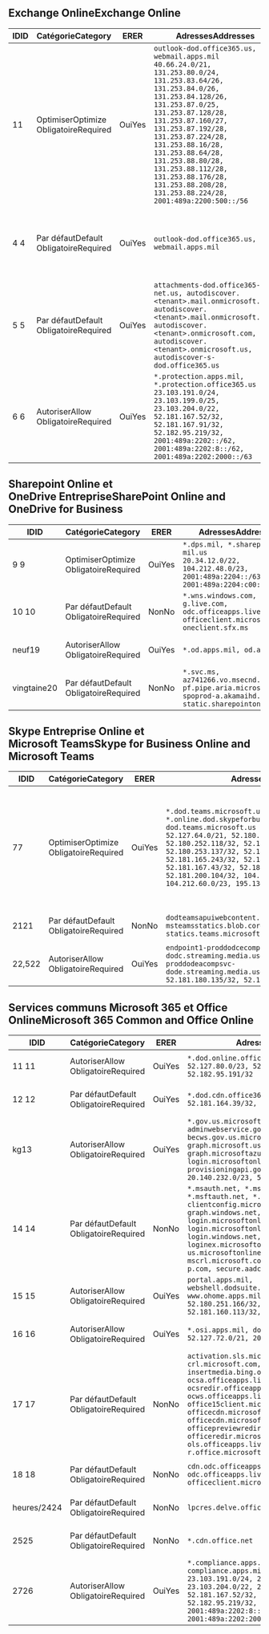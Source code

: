 <!--THIS FILE IS AUTOMATICALLY GENERATED. MANUAL CHANGES WILL BE OVERWRITTEN.-->
<!--Please contact the Office 365 Endpoints team with any questions.-->
<!--USGovDoD endpoints version 2020062900-->
<!--File generated 2020-07-06 08:00:06.0738-->

## <a name="exchange-online"></a><span data-ttu-id="29e22-101">Exchange Online</span><span class="sxs-lookup"><span data-stu-id="29e22-101">Exchange Online</span></span>

<span data-ttu-id="29e22-102">ID</span><span class="sxs-lookup"><span data-stu-id="29e22-102">ID</span></span> | <span data-ttu-id="29e22-103">Catégorie</span><span class="sxs-lookup"><span data-stu-id="29e22-103">Category</span></span> | <span data-ttu-id="29e22-104">ER</span><span class="sxs-lookup"><span data-stu-id="29e22-104">ER</span></span> | <span data-ttu-id="29e22-105">Adresses</span><span class="sxs-lookup"><span data-stu-id="29e22-105">Addresses</span></span> | <span data-ttu-id="29e22-106">Ports</span><span class="sxs-lookup"><span data-stu-id="29e22-106">Ports</span></span>
-- | -------------------- | --- | ---------------------------------------------------------------------------------------------------------------------------------------------------------------------------------------------------------------------------------------------------------------------------------------------------------------------------------------------------------------------------------------------- | -------------------------------
<span data-ttu-id="29e22-107">1</span><span class="sxs-lookup"><span data-stu-id="29e22-107">1</span></span> | <span data-ttu-id="29e22-108">Optimiser</span><span class="sxs-lookup"><span data-stu-id="29e22-108">Optimize</span></span><BR><span data-ttu-id="29e22-109">Obligatoire</span><span class="sxs-lookup"><span data-stu-id="29e22-109">Required</span></span> | <span data-ttu-id="29e22-110">Oui</span><span class="sxs-lookup"><span data-stu-id="29e22-110">Yes</span></span> | `outlook-dod.office365.us, webmail.apps.mil`<BR>`40.66.24.0/21, 131.253.80.0/24, 131.253.83.64/26, 131.253.84.0/26, 131.253.84.128/26, 131.253.87.0/25, 131.253.87.128/28, 131.253.87.160/27, 131.253.87.192/28, 131.253.87.224/28, 131.253.88.16/28, 131.253.88.64/28, 131.253.88.80/28, 131.253.88.112/28, 131.253.88.176/28, 131.253.88.208/28, 131.253.88.224/28, 2001:489a:2200:500::/56` | <span data-ttu-id="29e22-111">**TCP :** 443, 80</span><span class="sxs-lookup"><span data-stu-id="29e22-111">**TCP:** 443, 80</span></span>
<span data-ttu-id="29e22-112">4 </span><span class="sxs-lookup"><span data-stu-id="29e22-112">4</span></span> | <span data-ttu-id="29e22-113">Par défaut</span><span class="sxs-lookup"><span data-stu-id="29e22-113">Default</span></span><BR><span data-ttu-id="29e22-114">Obligatoire</span><span class="sxs-lookup"><span data-stu-id="29e22-114">Required</span></span> | <span data-ttu-id="29e22-115">Oui</span><span class="sxs-lookup"><span data-stu-id="29e22-115">Yes</span></span> | `outlook-dod.office365.us, webmail.apps.mil` | <span data-ttu-id="29e22-116">**TCP :** 143, 25, 587, 993, 995</span><span class="sxs-lookup"><span data-stu-id="29e22-116">**TCP:** 143, 25, 587, 993, 995</span></span>
<span data-ttu-id="29e22-117">5 </span><span class="sxs-lookup"><span data-stu-id="29e22-117">5</span></span> | <span data-ttu-id="29e22-118">Par défaut</span><span class="sxs-lookup"><span data-stu-id="29e22-118">Default</span></span><BR><span data-ttu-id="29e22-119">Obligatoire</span><span class="sxs-lookup"><span data-stu-id="29e22-119">Required</span></span> | <span data-ttu-id="29e22-120">Oui</span><span class="sxs-lookup"><span data-stu-id="29e22-120">Yes</span></span> | `attachments-dod.office365-net.us, autodiscover.<tenant>.mail.onmicrosoft.com, autodiscover.<tenant>.mail.onmicrosoft.us, autodiscover.<tenant>.onmicrosoft.com, autodiscover.<tenant>.onmicrosoft.us, autodiscover-s-dod.office365.us` | <span data-ttu-id="29e22-121">**TCP :** 443, 80</span><span class="sxs-lookup"><span data-stu-id="29e22-121">**TCP:** 443, 80</span></span>
<span data-ttu-id="29e22-122">6 </span><span class="sxs-lookup"><span data-stu-id="29e22-122">6</span></span> | <span data-ttu-id="29e22-123">Autoriser</span><span class="sxs-lookup"><span data-stu-id="29e22-123">Allow</span></span><BR><span data-ttu-id="29e22-124">Obligatoire</span><span class="sxs-lookup"><span data-stu-id="29e22-124">Required</span></span> | <span data-ttu-id="29e22-125">Oui</span><span class="sxs-lookup"><span data-stu-id="29e22-125">Yes</span></span> | `*.protection.apps.mil, *.protection.office365.us`<BR>`23.103.191.0/24, 23.103.199.0/25, 23.103.204.0/22, 52.181.167.52/32, 52.181.167.91/32, 52.182.95.219/32, 2001:489a:2202::/62, 2001:489a:2202:8::/62, 2001:489a:2202:2000::/63` | <span data-ttu-id="29e22-126">**TCP :** 25, 443</span><span class="sxs-lookup"><span data-stu-id="29e22-126">**TCP:** 25, 443</span></span>

## <a name="sharepoint-online-and-onedrive-for-business"></a><span data-ttu-id="29e22-127">Sharepoint Online et OneDrive Entreprise</span><span class="sxs-lookup"><span data-stu-id="29e22-127">SharePoint Online and OneDrive for Business</span></span>

<span data-ttu-id="29e22-128">ID</span><span class="sxs-lookup"><span data-stu-id="29e22-128">ID</span></span> | <span data-ttu-id="29e22-129">Catégorie</span><span class="sxs-lookup"><span data-stu-id="29e22-129">Category</span></span> | <span data-ttu-id="29e22-130">ER</span><span class="sxs-lookup"><span data-stu-id="29e22-130">ER</span></span> | <span data-ttu-id="29e22-131">Adresses</span><span class="sxs-lookup"><span data-stu-id="29e22-131">Addresses</span></span> | <span data-ttu-id="29e22-132">Ports</span><span class="sxs-lookup"><span data-stu-id="29e22-132">Ports</span></span>
-- | -------------------- | --- | ------------------------------------------------------------------------------------------------------------------- | ----------------
<span data-ttu-id="29e22-133">9 </span><span class="sxs-lookup"><span data-stu-id="29e22-133">9</span></span> | <span data-ttu-id="29e22-134">Optimiser</span><span class="sxs-lookup"><span data-stu-id="29e22-134">Optimize</span></span><BR><span data-ttu-id="29e22-135">Obligatoire</span><span class="sxs-lookup"><span data-stu-id="29e22-135">Required</span></span> | <span data-ttu-id="29e22-136">Oui</span><span class="sxs-lookup"><span data-stu-id="29e22-136">Yes</span></span> | `*.dps.mil, *.sharepoint-mil.us`<BR>`20.34.12.0/22, 104.212.48.0/23, 2001:489a:2204::/63, 2001:489a:2204:c00::/54` | <span data-ttu-id="29e22-137">**TCP :** 443, 80</span><span class="sxs-lookup"><span data-stu-id="29e22-137">**TCP:** 443, 80</span></span>
<span data-ttu-id="29e22-138">10 </span><span class="sxs-lookup"><span data-stu-id="29e22-138">10</span></span> | <span data-ttu-id="29e22-139">Par défaut</span><span class="sxs-lookup"><span data-stu-id="29e22-139">Default</span></span><BR><span data-ttu-id="29e22-140">Obligatoire</span><span class="sxs-lookup"><span data-stu-id="29e22-140">Required</span></span> | <span data-ttu-id="29e22-141">Non</span><span class="sxs-lookup"><span data-stu-id="29e22-141">No</span></span> | `*.wns.windows.com, g.live.com, odc.officeapps.live.com, officeclient.microsoft.com, oneclient.sfx.ms` | <span data-ttu-id="29e22-142">**TCP :** 443, 80</span><span class="sxs-lookup"><span data-stu-id="29e22-142">**TCP:** 443, 80</span></span>
<span data-ttu-id="29e22-143">neuf</span><span class="sxs-lookup"><span data-stu-id="29e22-143">19</span></span> | <span data-ttu-id="29e22-144">Autoriser</span><span class="sxs-lookup"><span data-stu-id="29e22-144">Allow</span></span><BR><span data-ttu-id="29e22-145">Obligatoire</span><span class="sxs-lookup"><span data-stu-id="29e22-145">Required</span></span> | <span data-ttu-id="29e22-146">Oui</span><span class="sxs-lookup"><span data-stu-id="29e22-146">Yes</span></span> | `*.od.apps.mil, od.apps.mil` | <span data-ttu-id="29e22-147">**TCP :** 443, 80</span><span class="sxs-lookup"><span data-stu-id="29e22-147">**TCP:** 443, 80</span></span>
<span data-ttu-id="29e22-148">vingtaine</span><span class="sxs-lookup"><span data-stu-id="29e22-148">20</span></span> | <span data-ttu-id="29e22-149">Par défaut</span><span class="sxs-lookup"><span data-stu-id="29e22-149">Default</span></span><BR><span data-ttu-id="29e22-150">Obligatoire</span><span class="sxs-lookup"><span data-stu-id="29e22-150">Required</span></span> | <span data-ttu-id="29e22-151">Non</span><span class="sxs-lookup"><span data-stu-id="29e22-151">No</span></span> | `*.svc.ms, az741266.vo.msecnd.net, pf.pipe.aria.microsoft.com, spoprod-a.akamaihd.net, static.sharepointonline.com` | <span data-ttu-id="29e22-152">**TCP :** 443, 80</span><span class="sxs-lookup"><span data-stu-id="29e22-152">**TCP:** 443, 80</span></span>

## <a name="skype-for-business-online-and-microsoft-teams"></a><span data-ttu-id="29e22-153">Skype Entreprise Online et Microsoft Teams</span><span class="sxs-lookup"><span data-stu-id="29e22-153">Skype for Business Online and Microsoft Teams</span></span>

<span data-ttu-id="29e22-154">ID</span><span class="sxs-lookup"><span data-stu-id="29e22-154">ID</span></span> | <span data-ttu-id="29e22-155">Catégorie</span><span class="sxs-lookup"><span data-stu-id="29e22-155">Category</span></span> | <span data-ttu-id="29e22-156">ER</span><span class="sxs-lookup"><span data-stu-id="29e22-156">ER</span></span> | <span data-ttu-id="29e22-157">Adresses</span><span class="sxs-lookup"><span data-stu-id="29e22-157">Addresses</span></span> | <span data-ttu-id="29e22-158">Ports</span><span class="sxs-lookup"><span data-stu-id="29e22-158">Ports</span></span>
-- | -------------------- | --- | -------------------------------------------------------------------------------------------------------------------------------------------------------------------------------------------------------------------------------------------------------------------------------------------------------------------------------------------------------- | -----------------------------------------------
<span data-ttu-id="29e22-159">7</span><span class="sxs-lookup"><span data-stu-id="29e22-159">7</span></span> | <span data-ttu-id="29e22-160">Optimiser</span><span class="sxs-lookup"><span data-stu-id="29e22-160">Optimize</span></span><BR><span data-ttu-id="29e22-161">Obligatoire</span><span class="sxs-lookup"><span data-stu-id="29e22-161">Required</span></span> | <span data-ttu-id="29e22-162">Oui</span><span class="sxs-lookup"><span data-stu-id="29e22-162">Yes</span></span> | `*.dod.teams.microsoft.us, *.online.dod.skypeforbusiness.us, dod.teams.microsoft.us`<BR>`52.127.64.0/21, 52.180.249.148/32, 52.180.252.118/32, 52.180.252.187/32, 52.180.253.137/32, 52.180.253.154/32, 52.181.165.243/32, 52.181.166.119/32, 52.181.167.43/32, 52.181.167.64/32, 52.181.200.104/32, 104.212.32.0/22, 104.212.60.0/23, 195.134.240.0/22` | <span data-ttu-id="29e22-163">**TCP :** 443</span><span class="sxs-lookup"><span data-stu-id="29e22-163">**TCP:** 443</span></span><BR><span data-ttu-id="29e22-164">**UDP :** 3478, 3479, 3480, 3481</span><span class="sxs-lookup"><span data-stu-id="29e22-164">**UDP:** 3478, 3479, 3480, 3481</span></span>
<span data-ttu-id="29e22-165"> 21</span><span class="sxs-lookup"><span data-stu-id="29e22-165">21</span></span> | <span data-ttu-id="29e22-166">Par défaut</span><span class="sxs-lookup"><span data-stu-id="29e22-166">Default</span></span><BR><span data-ttu-id="29e22-167">Obligatoire</span><span class="sxs-lookup"><span data-stu-id="29e22-167">Required</span></span> | <span data-ttu-id="29e22-168">Non</span><span class="sxs-lookup"><span data-stu-id="29e22-168">No</span></span> | `dodteamsapuiwebcontent.blob.core.usgovcloudapi.net, msteamsstatics.blob.core.usgovcloudapi.net, statics.teams.microsoft.com` | <span data-ttu-id="29e22-169">**TCP :** 443</span><span class="sxs-lookup"><span data-stu-id="29e22-169">**TCP:** 443</span></span>
<span data-ttu-id="29e22-170">22,5</span><span class="sxs-lookup"><span data-stu-id="29e22-170">22</span></span> | <span data-ttu-id="29e22-171">Autoriser</span><span class="sxs-lookup"><span data-stu-id="29e22-171">Allow</span></span><BR><span data-ttu-id="29e22-172">Obligatoire</span><span class="sxs-lookup"><span data-stu-id="29e22-172">Required</span></span> | <span data-ttu-id="29e22-173">Oui</span><span class="sxs-lookup"><span data-stu-id="29e22-173">Yes</span></span> | `endpoint1-proddodcecompsvc-dodc.streaming.media.usgovcloudapi.net, endpoint1-proddodeacompsvc-dode.streaming.media.usgovcloudapi.net`<BR>`52.181.180.135/32, 52.182.53.6/32` | <span data-ttu-id="29e22-174">**TCP :** 443</span><span class="sxs-lookup"><span data-stu-id="29e22-174">**TCP:** 443</span></span>

## <a name="microsoft-365-common-and-office-online"></a><span data-ttu-id="29e22-175">Services communs Microsoft 365 et Office Online</span><span class="sxs-lookup"><span data-stu-id="29e22-175">Microsoft 365 Common and Office Online</span></span>

<span data-ttu-id="29e22-176">ID</span><span class="sxs-lookup"><span data-stu-id="29e22-176">ID</span></span> | <span data-ttu-id="29e22-177">Catégorie</span><span class="sxs-lookup"><span data-stu-id="29e22-177">Category</span></span> | <span data-ttu-id="29e22-178">ER</span><span class="sxs-lookup"><span data-stu-id="29e22-178">ER</span></span> | <span data-ttu-id="29e22-179">Adresses</span><span class="sxs-lookup"><span data-stu-id="29e22-179">Addresses</span></span> | <span data-ttu-id="29e22-180">Ports</span><span class="sxs-lookup"><span data-stu-id="29e22-180">Ports</span></span>
-- | ------------------- | --- | ---------------------------------------------------------------------------------------------------------------------------------------------------------------------------------------------------------------------------------------------------------------------------------------------------------------------------------------------------------------------------------------------- | ----------------
<span data-ttu-id="29e22-181">11 </span><span class="sxs-lookup"><span data-stu-id="29e22-181">11</span></span> | <span data-ttu-id="29e22-182">Autoriser</span><span class="sxs-lookup"><span data-stu-id="29e22-182">Allow</span></span><BR><span data-ttu-id="29e22-183">Obligatoire</span><span class="sxs-lookup"><span data-stu-id="29e22-183">Required</span></span> | <span data-ttu-id="29e22-184">Oui</span><span class="sxs-lookup"><span data-stu-id="29e22-184">Yes</span></span> | `*.dod.online.office365.us`<BR>`52.127.80.0/23, 52.181.164.39/32, 52.182.95.191/32` | <span data-ttu-id="29e22-185">**TCP :** 443</span><span class="sxs-lookup"><span data-stu-id="29e22-185">**TCP:** 443</span></span>
<span data-ttu-id="29e22-186">12 </span><span class="sxs-lookup"><span data-stu-id="29e22-186">12</span></span> | <span data-ttu-id="29e22-187">Par défaut</span><span class="sxs-lookup"><span data-stu-id="29e22-187">Default</span></span><BR><span data-ttu-id="29e22-188">Obligatoire</span><span class="sxs-lookup"><span data-stu-id="29e22-188">Required</span></span> | <span data-ttu-id="29e22-189">Oui</span><span class="sxs-lookup"><span data-stu-id="29e22-189">Yes</span></span> | `*.dod.cdn.office365.us`<BR>`52.181.164.39/32, 52.182.95.191/32` | <span data-ttu-id="29e22-190">**TCP :** 443</span><span class="sxs-lookup"><span data-stu-id="29e22-190">**TCP:** 443</span></span>
<span data-ttu-id="29e22-191">kg</span><span class="sxs-lookup"><span data-stu-id="29e22-191">13</span></span> | <span data-ttu-id="29e22-192">Autoriser</span><span class="sxs-lookup"><span data-stu-id="29e22-192">Allow</span></span><BR><span data-ttu-id="29e22-193">Obligatoire</span><span class="sxs-lookup"><span data-stu-id="29e22-193">Required</span></span> | <span data-ttu-id="29e22-194">Oui</span><span class="sxs-lookup"><span data-stu-id="29e22-194">Yes</span></span> | `*.gov.us.microsoftonline.com, adminwebservice.gov.us.microsoftonline.com, becws.gov.us.microsoftonline.com, dod-graph.microsoft.us, graph.microsoftazure.us, login.microsoftonline.us, provisioningapi.gov.us.microsoftonline.com`<BR>`20.140.232.0/23, 52.126.194.0/23` | <span data-ttu-id="29e22-195">**TCP :** 443</span><span class="sxs-lookup"><span data-stu-id="29e22-195">**TCP:** 443</span></span>
<span data-ttu-id="29e22-196">14 </span><span class="sxs-lookup"><span data-stu-id="29e22-196">14</span></span> | <span data-ttu-id="29e22-197">Par défaut</span><span class="sxs-lookup"><span data-stu-id="29e22-197">Default</span></span><BR><span data-ttu-id="29e22-198">Obligatoire</span><span class="sxs-lookup"><span data-stu-id="29e22-198">Required</span></span> | <span data-ttu-id="29e22-199">Non</span><span class="sxs-lookup"><span data-stu-id="29e22-199">No</span></span> | `*.msauth.net, *.msauthimages.us, *.msftauth.net, *.msftauthimages.us, clientconfig.microsoftonline-p.net, graph.windows.net, login.microsoftonline.com, login.microsoftonline-p.com, login.windows.net, loginex.microsoftonline.com, login-us.microsoftonline.com, mscrl.microsoft.com, nexus.microsoftonline-p.com, secure.aadcdn.microsoftonline-p.com` | <span data-ttu-id="29e22-200">**TCP :** 443</span><span class="sxs-lookup"><span data-stu-id="29e22-200">**TCP:** 443</span></span>
<span data-ttu-id="29e22-201">15 </span><span class="sxs-lookup"><span data-stu-id="29e22-201">15</span></span> | <span data-ttu-id="29e22-202">Autoriser</span><span class="sxs-lookup"><span data-stu-id="29e22-202">Allow</span></span><BR><span data-ttu-id="29e22-203">Obligatoire</span><span class="sxs-lookup"><span data-stu-id="29e22-203">Required</span></span> | <span data-ttu-id="29e22-204">Oui</span><span class="sxs-lookup"><span data-stu-id="29e22-204">Yes</span></span> | `portal.apps.mil, webshell.dodsuite.office365.us, www.ohome.apps.mil`<BR>`52.180.251.166/32, 52.181.160.19/32, 52.181.160.113/32, 52.182.92.132/32` | <span data-ttu-id="29e22-205">**TCP :** 443</span><span class="sxs-lookup"><span data-stu-id="29e22-205">**TCP:** 443</span></span>
<span data-ttu-id="29e22-206">16 </span><span class="sxs-lookup"><span data-stu-id="29e22-206">16</span></span> | <span data-ttu-id="29e22-207">Autoriser</span><span class="sxs-lookup"><span data-stu-id="29e22-207">Allow</span></span><BR><span data-ttu-id="29e22-208">Obligatoire</span><span class="sxs-lookup"><span data-stu-id="29e22-208">Required</span></span> | <span data-ttu-id="29e22-209">Oui</span><span class="sxs-lookup"><span data-stu-id="29e22-209">Yes</span></span> | `*.osi.apps.mil, dod.loki.office365.us`<BR>`52.127.72.0/21, 2001:489a:2206::/48` | <span data-ttu-id="29e22-210">**TCP :** 443</span><span class="sxs-lookup"><span data-stu-id="29e22-210">**TCP:** 443</span></span>
<span data-ttu-id="29e22-211">17 </span><span class="sxs-lookup"><span data-stu-id="29e22-211">17</span></span> | <span data-ttu-id="29e22-212">Par défaut</span><span class="sxs-lookup"><span data-stu-id="29e22-212">Default</span></span><BR><span data-ttu-id="29e22-213">Obligatoire</span><span class="sxs-lookup"><span data-stu-id="29e22-213">Required</span></span> | <span data-ttu-id="29e22-214">Non</span><span class="sxs-lookup"><span data-stu-id="29e22-214">No</span></span> | `activation.sls.microsoft.com, crl.microsoft.com, go.microsoft.com, insertmedia.bing.office.net, ocsa.officeapps.live.com, ocsredir.officeapps.live.com, ocws.officeapps.live.com, office15client.microsoft.com, officecdn.microsoft.com, officecdn.microsoft.com.edgesuite.net, officepreviewredir.microsoft.com, officeredir.microsoft.com, ols.officeapps.live.com, r.office.microsoft.com` | <span data-ttu-id="29e22-215">**TCP :** 443, 80</span><span class="sxs-lookup"><span data-stu-id="29e22-215">**TCP:** 443, 80</span></span>
<span data-ttu-id="29e22-216">18 </span><span class="sxs-lookup"><span data-stu-id="29e22-216">18</span></span> | <span data-ttu-id="29e22-217">Par défaut</span><span class="sxs-lookup"><span data-stu-id="29e22-217">Default</span></span><BR><span data-ttu-id="29e22-218">Obligatoire</span><span class="sxs-lookup"><span data-stu-id="29e22-218">Required</span></span> | <span data-ttu-id="29e22-219">Non</span><span class="sxs-lookup"><span data-stu-id="29e22-219">No</span></span> | `cdn.odc.officeapps.live.com, odc.officeapps.live.com, officeclient.microsoft.com` | <span data-ttu-id="29e22-220">**TCP :** 443, 80</span><span class="sxs-lookup"><span data-stu-id="29e22-220">**TCP:** 443, 80</span></span>
<span data-ttu-id="29e22-221">heures/24</span><span class="sxs-lookup"><span data-stu-id="29e22-221">24</span></span> | <span data-ttu-id="29e22-222">Par défaut</span><span class="sxs-lookup"><span data-stu-id="29e22-222">Default</span></span><BR><span data-ttu-id="29e22-223">Obligatoire</span><span class="sxs-lookup"><span data-stu-id="29e22-223">Required</span></span> | <span data-ttu-id="29e22-224">Non</span><span class="sxs-lookup"><span data-stu-id="29e22-224">No</span></span> | `lpcres.delve.office.com` | <span data-ttu-id="29e22-225">**TCP :** 443</span><span class="sxs-lookup"><span data-stu-id="29e22-225">**TCP:** 443</span></span>
<span data-ttu-id="29e22-226">25</span><span class="sxs-lookup"><span data-stu-id="29e22-226">25</span></span> | <span data-ttu-id="29e22-227">Par défaut</span><span class="sxs-lookup"><span data-stu-id="29e22-227">Default</span></span><BR><span data-ttu-id="29e22-228">Obligatoire</span><span class="sxs-lookup"><span data-stu-id="29e22-228">Required</span></span> | <span data-ttu-id="29e22-229">Non</span><span class="sxs-lookup"><span data-stu-id="29e22-229">No</span></span> | `*.cdn.office.net` | <span data-ttu-id="29e22-230">**TCP :** 443</span><span class="sxs-lookup"><span data-stu-id="29e22-230">**TCP:** 443</span></span>
<span data-ttu-id="29e22-231">27</span><span class="sxs-lookup"><span data-stu-id="29e22-231">26</span></span> | <span data-ttu-id="29e22-232">Autoriser</span><span class="sxs-lookup"><span data-stu-id="29e22-232">Allow</span></span><BR><span data-ttu-id="29e22-233">Obligatoire</span><span class="sxs-lookup"><span data-stu-id="29e22-233">Required</span></span> | <span data-ttu-id="29e22-234">Oui</span><span class="sxs-lookup"><span data-stu-id="29e22-234">Yes</span></span> | `*.compliance.apps.mil, *.security.apps.mil, compliance.apps.mil, security.apps.mil`<BR>`23.103.191.0/24, 23.103.199.0/25, 23.103.204.0/22, 23.103.208.0/22, 52.181.167.52/32, 52.181.167.91/32, 52.182.95.219/32, 2001:489a:2202::/62, 2001:489a:2202:8::/62, 2001:489a:2202:2000::/63` | <span data-ttu-id="29e22-235">**TCP :** 443, 80</span><span class="sxs-lookup"><span data-stu-id="29e22-235">**TCP:** 443, 80</span></span>

